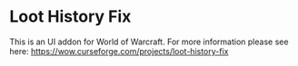 # Loot History Fix
This is an UI addon for World of Warcraft. For more information please see here: https://wow.curseforge.com/projects/loot-history-fix
